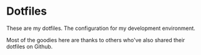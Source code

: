 Dotfiles
========
These are my dotfiles. The configuration for my development environment.

Most of the goodies here are thanks to others who've also shared their dotfiles on Github.
